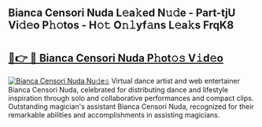 ## Bianca Censori Nuda L𝚎a𝚔ed N𝚞𝚍e - Part-tjU Vi𝚍𝚎o P𝚑𝚘tos - H𝚘𝚝 O𝚗𝚕yf𝚊ns L𝚎a𝚔s FrqK8

# <h2><a href="http://kf388ib.oniu.top/?m=Bianca+Censori+Nuda">🔗👉 🔴 Bianca Censori Nuda P𝚑ot𝚘𝚜 V𝚒d𝚎o</a></h2>

[![Bianca Censori Nuda Nu𝚍e𝚜](https://i.imgur.com/0qMVB7G.gif)](http://kf388ib.oniu.top/?m=Bianca+Censori+Nuda)
Virtual dance artist and web entertainer Bianca Censori Nuda, celebrated for distributing dance and lifestyle inspiration through solo and collaborative performances and compact clips. Outstanding magician's assistant Bianca Censori Nuda, recognized for their remarkable abilities and accomplishments in assisting magicians.  
